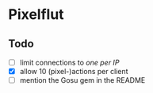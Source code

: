 # Pixelflut

## Todo

- [ ] limit connections to _*one* per IP_
- [x] allow 10 (pixel-)actions per client
- [ ] mention the Gosu gem in the README
